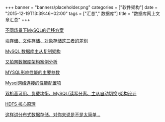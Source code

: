 +++
banner = "banners/placeholder.png"
categories = ["软件架构"]
date = "2015-12-19T13:39:46+02:00"
tags = ["汇总"," 数据库"]
title = "数据库网上文章汇总"
+++


[不同场景下MySQL的迁移方案](https://mp.weixin.qq.com/s?__biz=MzA4Mzc0NjkwNA==&mid=210253451&idx=1&sn=69f5c3049ee2944fd13df3d1c356f845&scene=0&key=41ecb04b05111003c11b9c40ac99ff506aac37b7726ddd123237d547817845c55a4a97d97909b98cabe43c8b361b4ac1&ascene=0&uin=MTM0ODQyNTk1&devicetype=iMac+MacBookAir7%2C1+OSX+OSX+10.10.5+build(14F1021)&version=11020201&pass_ticket=OUgFBuA2yqcV7ExJVNrQtm5NukTejEXnNHTun2M8jg8%3D)

[块存储、文件存储、对象存储这三者的差别](https://mp.weixin.qq.com/s?__biz=MzA3MzYwNjQ3NA==&mid=401981456&idx=3&sn=71f57f1d85d880c9e80065f6a0a09f3c&scene=2&srcid=1222n3mPlXqmhKVZRqSOHsUX&from=timeline&isappinstalled=0&key=41ecb04b05111003659c013a0471cda0a62b3e52a82c922137b11124bd0d0f58d908cc0a849d6b8015baaf32db680fe9&ascene=0&uin=MTM0ODQyNTk1&devicetype=iMac+MacBookAir7%2C1+OSX+OSX+10.10.5+build(14F1021)&version=11020201&pass_ticket=OUgFBuA2yqcV7ExJVNrQtm5NukTejEXnNHTun2M8jg8%3D)

[MySQL 数据库主从复制架构](http://blog.csdn.net/mindfloating/article/details/49902867)

[又拍网数据库架构案例分析](https://mp.weixin.qq.com/s?__biz=MzA4Nzc4MjI4MQ==&mid=401062945&idx=1&sn=ed5e9f3f2ad0d975cbb1961c9d8774b7&scene=0&key=41ecb04b0511100301e9b012bf88c6ebc8a91ff955f4fe86ee727de11449419a396b42c002a425ab6a3c9b9d5629bb82&ascene=0&uin=MTM0ODQyNTk1&devicetype=iMac+MacBookAir7%2C1+OSX+OSX+10.10.5+build(14F1021)&version=11020201&pass_ticket=OUgFBuA2yqcV7ExJVNrQtm5NukTejEXnNHTun2M8jg8%3D)

[MYSQL影响性能的主要参数](https://mp.weixin.qq.com/s?__biz=MzA4Nzc4MjI4MQ==&mid=208524402&idx=1&sn=1b721240ab3f3ce3f7b1338e71428f36&scene=4&key=41ecb04b05111003694fb00c190dd383012e9900fb6906038a1946429f9074b3ee962d22b438f14cf0d24c9b2ef66486&ascene=0&uin=MTM0ODQyNTk1&devicetype=iMac+MacBookAir7%2C1+OSX+OSX+10.10.5+build(14F1021)&version=11020201&pass_ticket=OUgFBuA2yqcV7ExJVNrQtm5NukTejEXnNHTun2M8jg8%3D)

[Mysql网络连接的性能配置项](https://mp.weixin.qq.com/s?__biz=MzA4Nzc4MjI4MQ==&mid=210213266&idx=1&sn=37cd4eec7046bd6d0f44c3f37a1b7673&scene=0&key=41ecb04b051110030cb0211469f1c8743a50788fe33be4eb30a8697ebb70a0e711d0fc8fa11601b83115cb7c0a5368dc&ascene=0&uin=MTM0ODQyNTk1&devicetype=iMac+MacBookAir7%2C1+OSX+OSX+10.10.5+build(14F1021)&version=11020201&pass_ticket=OUgFBuA2yqcV7ExJVNrQtm5NukTejEXnNHTun2M8jg8%3D)

[双机高可用、负载均衡、MySQL(读写分离、主从自动切换)架构设计](https://mp.weixin.qq.com/s?__biz=MzAwNjMxNjQzNA==&mid=207579983&idx=1&sn=fb5d501ab015188b369549d8771cf82f&key=41ecb04b05111003fa071efd7e34ba2840a85d0fb5cf66c12286daba96677d077d64ad21450653d8a277d139a40eeaf8&ascene=0&uin=MTM0ODQyNTk1&devicetype=iMac+MacBookAir7%2C1+OSX+OSX+10.10.5+build(14F1021)&version=11020201&pass_ticket=OUgFBuA2yqcV7ExJVNrQtm5NukTejEXnNHTun2M8jg8%3D)

[HDFS 核心原理](https://mp.weixin.qq.com/s?__biz=MzA4Nzc4MjI4MQ==&mid=401954085&idx=1&sn=e6fe540cd7794a94417a4efc8f74240e&scene=0&key=41ecb04b051110030c346000a67f53bd0af836ab519254e14e12ac09bd5cd1b99d95a4051d56faa01417d69230f81534&ascene=0&uin=MTM0ODQyNTk1&devicetype=iMac+MacBookAir7%2C1+OSX+OSX+10.10.5+build(14F1021)&version=11020201&pass_ticket=OUgFBuA2yqcV7ExJVNrQtm5NukTejEXnNHTun2M8jg8%3D)

[这样讲分布式数据存储，对你来说是不是太简单...](https://mp.weixin.qq.com/s?__biz=MjM5MzA4NTc2MA==&mid=424152551&idx=1&sn=f5898c56863d402ff6bea9442dd96558&scene=0&key=41ecb04b051110033d95018f31bdc4c397b02ff6c0dbd145940e4e33af2e27ae5d378150087badedcedce249c2ed20b8&ascene=0&uin=MTM0ODQyNTk1&devicetype=iMac+MacBookAir7%2C1+OSX+OSX+10.10.5+build(14F1021)&version=11020201&pass_ticket=OUgFBuA2yqcV7ExJVNrQtm5NukTejEXnNHTun2M8jg8%3D)




    
